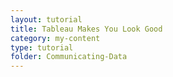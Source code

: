 ```yaml
---
layout: tutorial
title: Tableau Makes You Look Good
category: my-content
type: tutorial
folder: Communicating-Data
---
```

